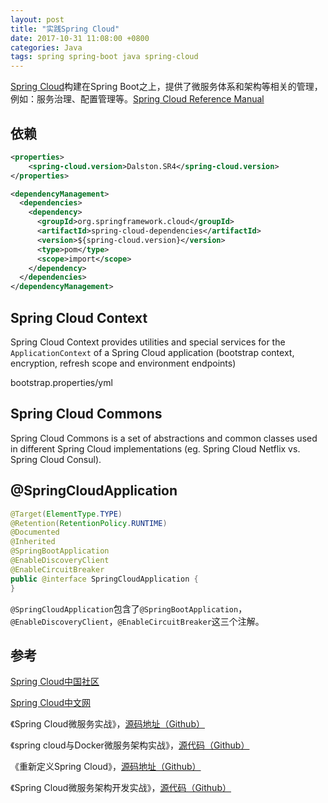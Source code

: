 ```yaml
---
layout: post
title: "实践Spring Cloud"
date: 2017-10-31 11:08:00 +0800
categories: Java
tags: spring spring-boot java spring-cloud
---
```


[Spring Cloud](http://projects.spring.io/spring-cloud/)构建在Spring Boot之上，提供了微服务体系和架构等相关的管理，例如：服务治理、配置管理等。[Spring Cloud Reference Manual](https://cloud.spring.io/spring-cloud-static/current/)

## 依赖

```xml
<properties>
	<spring-cloud.version>Dalston.SR4</spring-cloud.version>
</properties>
```



```xml
<dependencyManagement>
  <dependencies>
    <dependency>
      <groupId>org.springframework.cloud</groupId>
      <artifactId>spring-cloud-dependencies</artifactId>
      <version>${spring-cloud.version}</version>
      <type>pom</type>
      <scope>import</scope>
    </dependency>
  </dependencies>
</dependencyManagement>
```

## Spring Cloud Context

Spring Cloud Context provides utilities and special services for the `ApplicationContext` of a Spring Cloud application (bootstrap context, encryption, refresh scope and environment endpoints)

bootstrap.properties/yml

## Spring Cloud Commons

Spring Cloud Commons is a set of abstractions and common classes used in different Spring Cloud implementations (eg. Spring Cloud Netflix vs. 
Spring Cloud Consul).

## @SpringCloudApplication

```java
@Target(ElementType.TYPE)
@Retention(RetentionPolicy.RUNTIME)
@Documented
@Inherited
@SpringBootApplication
@EnableDiscoveryClient
@EnableCircuitBreaker
public @interface SpringCloudApplication {
}
```

`@SpringCloudApplication`包含了`@SpringBootApplication`，`@EnableDiscoveryClient`，`@EnableCircuitBreaker`这三个注解。



## 参考

[Spring Cloud中国社区](http://springcloud.cn/)

[Spring Cloud中文网](https://springcloud.cc/)

《Spring Cloud微服务实战》，[源码地址（Github）](https://github.com/Wang-Ray/SpringCloudBook-master)

《spring cloud与Docker微服务架构实战》，[源代码（Github）](https://github.com/Wang-Ray/spring-cloud-book)

《重新定义Spring Cloud》，[源码地址（Github）](https://github.com/SpringCloud/spring-cloud-code)

《Spring Cloud微服务架构开发实战》，[源代码（Github）](https://github.com/Wang-Ray/spring-cloud-microservices-development)